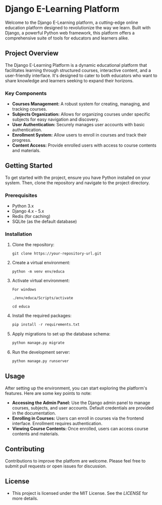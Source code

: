 # Django E-Learning Platform

Welcome to the Django E-Learning platform, a cutting-edge online education platform designed to revolutionize the way we learn. Built with Django, a powerful Python web framework, this platform offers a comprehensive suite of tools for educators and learners alike.

## Project Overview

The Django E-Learning Platform is a dynamic educational platform that facilitates learning through structured courses, interactive content, and a user-friendly interface. It's designed to cater to both educators who want to share knowledge and learners seeking to expand their horizons.

### Key Components

* **Courses Management:** A robust system for creating, managing, and tracking courses.
* **Subjects Organization:** Allows for organizing courses under specific subjects for easy navigation and discovery.
* **User Authentication:** Securely manages user accounts with basic authentication.
* **Enrollment System:** Allow users to enroll in courses and track their progress.
* **Content Access:** Provide enrolled users with access to course contents and materials.

## Getting Started

To get started with the project, ensure you have Python installed on your system. Then, clone the repository and navigate to the project directory.

### Prerequisites

- Python 3.x
- Django 4.x - 5.x
- Redis (for caching)
- SQLite (as the default database)

### Installation

1. Clone the repository:

   ```
   git clone https://your-repository-url.git
   ```
2. Create a virtual environment:

   ```
   python -m venv env/educa
   ```
3. Activate virtual environment:

   `For windows`

   ```
   ./env/educa/Scripts/activate
   ```

   ```
   cd educa
   ```
4. Install the required packages:

   ```python
   pip install -r requirements.txt
   ```
5. Apply migrations to set up the database schema:

   ```python
   python manage.py migrate
   ```
6. Run the development server:

   ```python
   python manage.py runserver
   ```

## Usage

After setting up the environment, you can start exploring the platform's features. Here are some key points to note:

* **Accessing the Admin Panel:** Use the Django admin panel to manage courses, subjects, and user accounts. Default credentials are provided in the documentation.
* **Enrolling in Courses:** Users can enroll in courses via the frontend interface. Enrollment requires authentication.
* **Viewing Course Contents:** Once enrolled, users can access course contents and materials.

## Contributing

Contributions to improve the platform are welcome. Please feel free to submit pull requests or open issues for discussion.

## License

* This project is licensed under the MIT License. See the *LICENSE* for more details.
